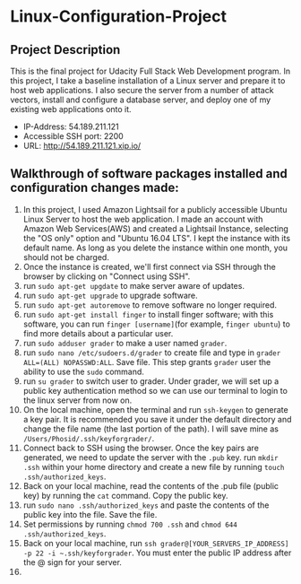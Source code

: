 # Linux-Configuration-Project
## Project Description
This is the final project for Udacity Full Stack Web Development program. In this project, I take a baseline installation of a Linux server and prepare it to host web applications. I also secure the server from a number of attack vectors, install and configure a database server, and deploy one of my existing web applications onto it.

- IP-Address: 54.189.211.121
- Accessible SSH port: 2200
- URL: http://54.189.211.121.xip.io/

## Walkthrough of software packages installed and configuration changes made:
1. In this project, I used Amazon Lightsail for a publicly accessible Ubuntu Linux Server to host the web application. I made an account with Amazon Web Services(AWS) and created a Lightsail Instance, selecting the "OS only" option and "Ubuntu 16.04 LTS". I kept the instance with its default name. As long as you delete the instance within one month, you should not be charged.
2. Once the instance is created, we'll first connect via SSH through the browser by clicking on "Connect using SSH".
3. run `sudo apt-get upgdate` to make server aware of updates.
4. run `sudo apt-get upgrade` to upgrade software.
5. run `sudo apt-get autoremove` to remove software no longer required.
6. run `sudo apt-get install finger` to install finger software; with this software, you can run `finger [username]`(for example, `finger ubuntu`) to find more details about a particular user.
7. run `sudo adduser grader` to make a user named `grader`.
8. run `sudo nano /etc/sudoers.d/grader` to create file and type in `grader ALL=(ALL) NOPASSWD:ALL`. Save file. This step grants `grader` user the ability to use the `sudo` command.
9. run `su grader` to switch user to grader. Under grader, we will set up a public key authentication method so we can use our terminal to login to the linux server from now on.
10. On the local machine, open the terminal and run `ssh-keygen` to generate a key pair. It is recommended you save it under the default directory and change the file name (the last portion of the path). I will save mine as `/Users/Phosid/.ssh/keyforgrader/`.
11. Connect back to SSH using the browser. Once the key pairs are generated, we need to update the server with the `.pub` key. run `mkdir .ssh` within your home directory and create a new file by running `touch .ssh/authorized_keys`.
12. Back on your local machine, read the contents of the .pub file (public key) by running the `cat` command. Copy the public key.
13. run `sudo nano .ssh/authorized_keys` and paste the contents of the public key into the file. Save the file.
14. Set permissions by running `chmod 700 .ssh` and `chmod 644 .ssh/authorized_keys`.
15. Back on your local machine, run `ssh grader@[YOUR_SERVERS_IP_ADDRESS] -p 22 -i ~.ssh/keyforgrader`. You must enter the public IP address after the @ sign for your server.
16. 

